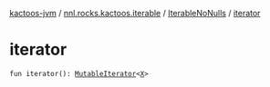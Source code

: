 [kactoos-jvm](../../index.md) / [nnl.rocks.kactoos.iterable](../index.md) / [IterableNoNulls](index.md) / [iterator](./iterator.md)

# iterator

`fun iterator(): `[`MutableIterator`](https://kotlinlang.org/api/latest/jvm/stdlib/kotlin.collections/-mutable-iterator/index.html)`<`[`X`](index.md#X)`>`